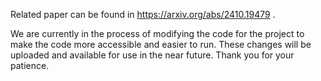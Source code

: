 Related paper can be found in https://arxiv.org/abs/2410.19479 .

We are currently in the process of modifying the code for the project to make the code more accessible and easier to run. These changes will be uploaded and available for use in the near future. Thank you for your patience.
